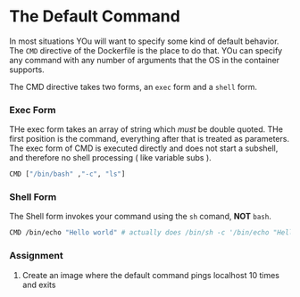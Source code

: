 The Default Command
===================

In most situations YOu will want to specify some kind of default behavior. The `CMD` directive of the Dockerfile is the place to do that.
YOu can specify any command with any number of arguments that the OS in the container supports.

The CMD directive takes two forms, an `exec` form and a `shell` form.

### Exec Form

THe exec form takes an array of string which *must* be double quoted. THe first position is the command, everything after that is treated as parameters.
The exec form of CMD is executed directly and does not start a subshell, and therefore no shell processing ( like variable subs ).

```sh
CMD ["/bin/bash" ,"-c", "ls"]
```

### Shell Form

The Shell form invokes your command using the `sh` comand, **NOT** `bash`.

```sh
CMD /bin/echo "Hello world" # actually does /bin/sh -c '/bin/echo "Hello world"' 
```


### Assignment
1. Create an image where the default command pings localhost 10 times and exits
